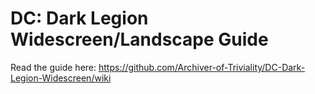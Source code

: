 # DC: Dark Legion Widescreen/Landscape Guide
Read the guide here: https://github.com/Archiver-of-Triviality/DC-Dark-Legion-Widescreen/wiki
